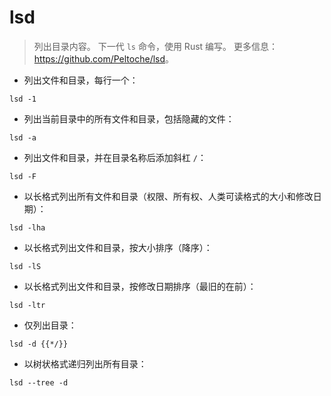 # lsd

> 列出目录内容。
> 下一代 `ls` 命令，使用 Rust 编写。
> 更多信息：<https://github.com/Peltoche/lsd>。

- 列出文件和目录，每行一个：

`lsd -1`

- 列出当前目录中的所有文件和目录，包括隐藏的文件：

`lsd -a`

- 列出文件和目录，并在目录名称后添加斜杠 `/`：

`lsd -F`

- 以长格式列出所有文件和目录（权限、所有权、人类可读格式的大小和修改日期）：

`lsd -lha`

- 以长格式列出文件和目录，按大小排序（降序）：

`lsd -lS`

- 以长格式列出文件和目录，按修改日期排序（最旧的在前）：

`lsd -ltr`

- 仅列出目录：

`lsd -d {{*/}}`

- 以树状格式递归列出所有目录：

`lsd --tree -d`
